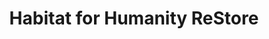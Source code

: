 ---
title: "Habitat for Humanity ReStore"
url: /allentown/habitat-for-humanity-restore/
shop: Gebrauchtwaren
---